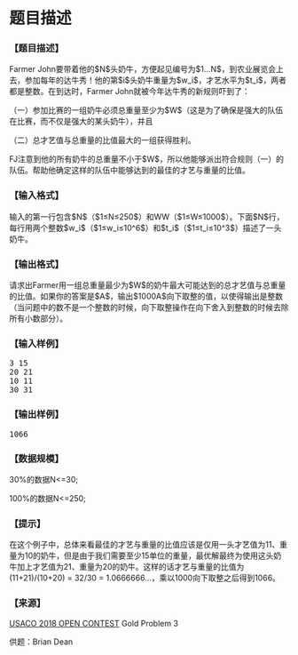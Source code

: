 # 题目描述


<h3>
【题目描述】
</h3>
<p>
Farmer John要带着他的$N$头奶牛，方便起见编号为$1…N$，到农业展览会上去，参加每年的达牛秀！他的第$i$头奶牛重量为$w_i$，才艺水平为$t_i$，两者都是整数。在到达时，Farmer John就被今年达牛秀的新规则吓到了：
</p>
<p>
（一）参加比赛的一组奶牛必须总重量至少为$W$（这是为了确保是强大的队伍在比赛，而不仅是强大的某头奶牛），并且
</p>
<p>
（二）总才艺值与总重量的比值最大的一组获得胜利。
</p>
<p>
FJ注意到他的所有奶牛的总重量不小于$W$，所以他能够派出符合规则（一）的队伍。帮助他确定这样的队伍中能够达到的最佳的才艺与重量的比值。
</p>
<h3>
【输入格式】
</h3>
<p>
输入的第一行包含$N$（$1≤N≤250$）和WW（$1≤W≤1000$）。下面$N$行，每行用两个整数$w_i$（$1≤w_i≤10^6$）和$t_i$（$1≤t_i≤10^3$）描述了一头奶牛。
</p>
<h3>
【输出格式】
</h3>
<p>
请求出Farmer用一组总重量最少为$W$的奶牛最大可能达到的总才艺值与总重量的比值。如果你的答案是$A$，输出$1000A$向下取整的值，以使得输出是整数（当问题中的数不是一个整数的时候，向下取整操作在向下舍入到整数的时候去除所有小数部分）。
</p>
<h3>
【输入样例】
</h3>
<pre>3 15
20 21
10 11
30 31
</pre>
<h3>
【输出样例】
</h3>
<pre>1066
</pre>
<h3>
【数据规模】
</h3>
<p>
30%的数据N&lt;=30;
</p>
<p>
100%的数据N&lt;=250;
</p>
<h3>
【提示】
</h3>
<p>
在这个例子中，总体来看最佳的才艺与重量的比值应该是仅用一头才艺值为11、重量为10的奶牛，但是由于我们需要至少15单位的重量，最优解最终为使用这头奶牛加上才艺值为21、重量为20的奶牛。这样的话才艺与重量的比值为(11+21)/(10+20) = 32/30 = 1.0666666...，乘以1000向下取整之后得到1066。
</p>
<h3>
【来源】
</h3>
<p>
<a href="http://www.usaco.org/index.php?page=open18results" target="_blank">USACO 2018 OPEN CONTEST</a> Gold Problem 3
</p>
<p>
供题：Brian Dean
</p>
